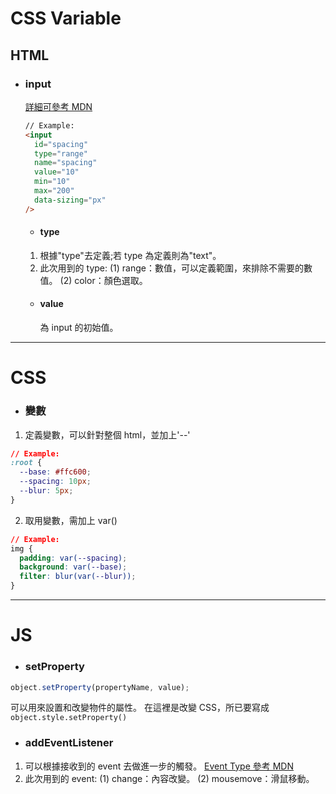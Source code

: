 # CSS Variable

## HTML

- ### input
  [詳細可參考 MDN](https://developer.mozilla.org/zh-TW/docs/Web/HTML/Element/input)
  ```html
  // Example:
  <input
    id="spacing"
    type="range"
    name="spacing"
    value="10"
    min="10"
    max="200"
    data-sizing="px"
  />
  ```
  - #### type
  1. 根據"type"去定義;若 type 為定義則為"text"。
  2. 此次用到的 type:
     (1) range：數值，可以定義範圍，來排除不需要的數值。
     (2) color：顏色選取。
  - #### value
    為 input 的初始值。

---

# CSS

- ### 變數

1. 定義變數，可以針對整個 html，並加上'--'

```css
// Example:
:root {
  --base: #ffc600;
  --spacing: 10px;
  --blur: 5px;
}
```

2. 取用變數，需加上 var()

```css
// Example:
img {
  padding: var(--spacing);
  background: var(--base);
  filter: blur(var(--blur));
}
```

---

# JS

- ### setProperty

```js
object.setProperty(propertyName, value);
```

可以用來設置和改變物件的屬性。
在這裡是改變 CSS，所已要寫成`object.style.setProperty()`

- ### addEventListener

1. 可以根據接收到的 event 去做進一步的觸發。
   [Event Type 參考 MDN](https://developer.mozilla.org/en-US/docs/Web/Events)
2. 此次用到的 event:
   (1) change：內容改變。
   (2) mousemove：滑鼠移動。
